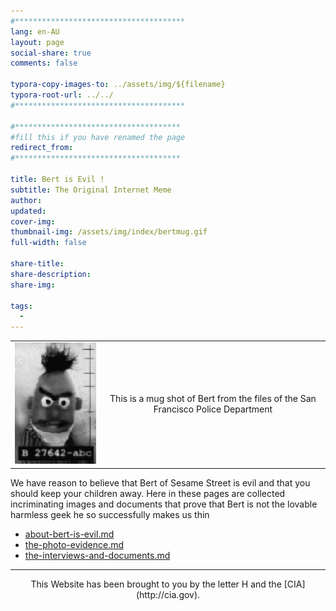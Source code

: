 ```yaml
---
#**************************************
lang: en-AU
layout: page
social-share: true
comments: false

typora-copy-images-to: ../assets/img/${filename}
typora-root-url: ../../
#**************************************

#*************************************
#fill this if you have renamed the page
redirect_from:
#*************************************

title: Bert is Evil !
subtitle: The Original Internet Meme
author: 
updated: 
cover-img: 
thumbnail-img: /assets/img/index/bertmug.gif
full-width: false

share-title: 
share-description: 
share-img: 

tags:
  -
---
```




|                                       |                                                              |
| :-----------------------------------: | :----------------------------------------------------------: |
| ![img](/assets/img/index/bertmug.gif) | This is a mug shot of Bert from the files of the San Francisco Police Department |

We have reason to believe that Bert of Sesame Street is evil and that you should keep your children away. Here in these pages are collected incriminating images and documents that prove that Bert is not the lovable harmless geek he so successfully makes us thin

*  [about-bert-is-evil.md](about-bert-is-evil.md) 
*  [the-photo-evidence.md](the-photo-evidence.md) 
*  [the-interviews-and-documents.md](the-interviews-and-documents.md) 

---

<center>This Website has been brought to you by the letter H and the [CIA](http://cia.gov).</center>


